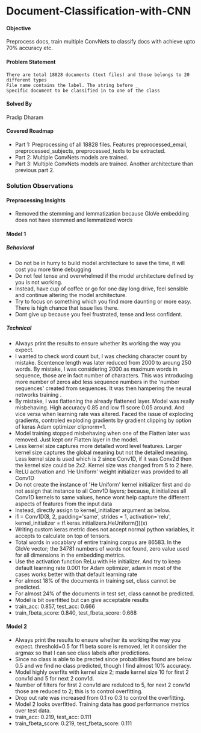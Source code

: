 # Document-Classification-with-CNN

#### Objective
Preprocess docs, train multiple ConvNets to classify docs with achieve upto 70% accuracy etc.

#### Problem Statement

    There are total 18828 documents (text files) and those belongs to 20 different types
    File name contains the label. The string before _
    Specific document to be classified in to one of the class

#### Solved By
Pradip Dharam

#### Covered Roadmap
* Part 1: Preprocessing of all 18828 files. Features preprocessed_email, preprocessed_subjects, preprocessed_texts to be extracted.
* Part 2: Multiple ConvNets models are trained.
* Part 3: Multiple ConvNets models are trained. Another architecture than previous part 2.



### Solution Observations
#### Preprocessing Insights

  * Removed the stemming and lemmatization because GloVe embedding does not have stemmed and lemmatized words

#### Model 1
##### Behavioral

  * Do not be in hurry to build model architecture to save the time, it will cost you more time debugging
  * Do not feel tense and overwhelmed if the model architecture defined by you is not working.
  * Instead, have cup of coffee or go for one day long drive, feel sensible and continue altering the model architecture.
  * Try to focus on something which you find more daunting or more easy. There is high chance that issue lies there.
  * Dont give up because you feel frustrated, tense and less confident.

##### Technical

  * Always print the results to ensure whether its working the way you expect.
  * I wanted to check word count but, I was checking character count by mistake. Scentence length was later reduced from 2000 to aroung 250 words. By mistake, I was considering 2000 as maximum words in sequence, those are in fact number of characters. This was introducing more number of zeros abd less sequence numbers in the 'number sequences' created from sequences. It was then hampering the neural networks training .
  * By mistake, I was flattening the already flattened layer. Model was really misbehaving. High accuracy 0.85 and low f1 score 0.05 around. And vice versa when learning rate was altered. Faced the issue of exploding gradients, controled exploding gradients by gradient clipping by option of keras Adam optimizer clipnorm=1.
  * Model training stopped misbehaving when one of the Flatten later was removed. Just kept onr Flatten layer in the model.
  * Less kernel size captures more detailed word level features. Larger kernel size captures the global meaning but not the detailed meaning. Less kernel size is used which is 2 since Conv1D, if it was Conv2d then the kernel size could be 2x2. Kernel size was changed from 5 to 2 here.
  * ReLU activation and 'He Uniform' weight initializer was provided to all Conv1D
  * Do not create the instance of 'He Uniform' kernel initializer first and do not assign that instance to all Conv1D layers; because, it initializes all Conv1D kernels to same values, hence wont help capture the different aspects of features from the input data
  * Instead, directly assign to kernel_initializer argument as below.
  * i1 = Conv1D(8, 2, padding='same', strides = 1, activation='relu', kernel_initializer = tf.keras.initializers.HeUniform())(x)
  * Writing custom keras metric does not accept normal python variables, it accepts to calculate on top of tensors.
  * Total words in vocablary of entire training corpus are 86583. In the GloVe vector; the 34781 numbers of words not found, zero value used for all dimensions in the embedding metrics.
  * Use the activation function ReLu with He initializer. And try to keep default learning rate 0.001 for Adam optimizer, adam in most of the cases works better with that default learning rate
  * For almost 18% of the documents in training set, class cannot be predicted.
  * For almost 24% of the documents in test set, class cannot be predicted.
  * Model is bit overfitted but can give acceptable results
  * train_acc: 0.857, test_acc: 0.666
  * train_fbeta_score: 0.840, test_fbeta_score: 0.668


#### Model 2

  * Always print the results to ensure whether its working the way you expect.
  threshold=0.5 for f1 beta score is removed, let it consider the argmax so that I can see class labels after predictions.
  * Since no class is able to be prected since probabilities found are below 0.5 and we find no class predicted, though I find almost 10% accuracy.
  * Model highly overfits with kernel size 2; made kernel size 10 for first 2 conv1d and 5 for next 2 conv1d.
  * Number of filters for first 2 conv1d are redulced to 5, for next 2 conv1d those are reduced to 2; this is to control overfitting.
  * Drop out rate was increased from 0.1 ro 0.3 to control the overfitting.
  * Model 2 looks overfitted. Training data has good performance metrics over test data.
  * train_acc: 0.219, test_acc: 0.111
  * train_fbeta_score: 0.219, test_fbeta_score: 0.111


